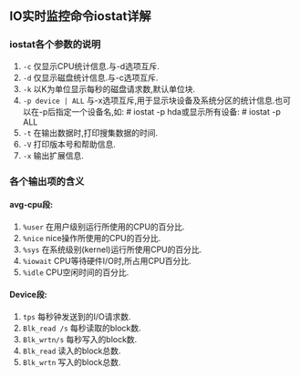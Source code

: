## IO实时监控命令iostat详解

### iostat各个参数的说明
 1. `-c` 仅显示CPU统计信息.与-d选项互斥.
 2. `-d` 仅显示磁盘统计信息.与-c选项互斥.
 3. `-k` 以K为单位显示每秒的磁盘请求数,默认单位块.
 4. `-p device | ALL` 与-x选项互斥,用于显示块设备及系统分区的统计信息.也可以在-p后指定一个设备名,如: # iostat -p hda或显示所有设备: # iostat -p ALL
 5. `-t` 在输出数据时,打印搜集数据的时间.
 6. `-V` 打印版本号和帮助信息.
 7. `-x` 输出扩展信息.
 
### 各个输出项的含义
#### avg-cpu段:
1. `%user` 在用户级别运行所使用的CPU的百分比.
2. `%nice` nice操作所使用的CPU的百分比.
3. `%sys` 在系统级别(kernel)运行所使用CPU的百分比.
4. `%iowait` CPU等待硬件I/O时,所占用CPU百分比.
5. `%idle` CPU空闲时间的百分比.

#### Device段:
1. `tps` 每秒钟发送到的I/O请求数.
2. `Blk_read /s` 每秒读取的block数.
3. `Blk_wrtn/s` 每秒写入的block数.
4. `Blk_read`  读入的block总数.
5. `Blk_wrtn`  写入的block总数.

